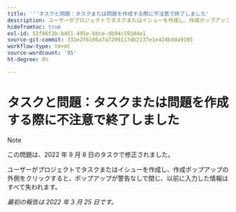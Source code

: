```yaml
---
title: '''タスクと問題：タスクまたは問題を作成する際に不注意で終了しました'
description: ユーザーがプロジェクトでタスクまたはイシューを作成し、作成ポップアップの外側をクリックすると、警告なしでポップアップが閉じ、入力された情報がすべて失われます。
hidefromtoc: true
exl-id: 52f86f2b-b451-495e-bbce-db94c593d4e1
source-git-commit: 331e2f6196a7a7299117db2137e1e424bdda9195
workflow-type: tm+mt
source-wordcount: '95'
ht-degree: 0%

---
```


# タスクと問題：タスクまたは問題を作成する際に不注意で終了しました

>[!NOTE]
>
> この問題は、2022 年 9 月 8 日のタスクで修正されました。

ユーザーがプロジェクトでタスクまたはイシューを作成し、作成ポップアップの外側をクリックすると、ポップアップが警告なしで閉じ、以前に入力した情報はすべて失われます。

_最初の報告は 2022 年 3 月 25 日です。_
